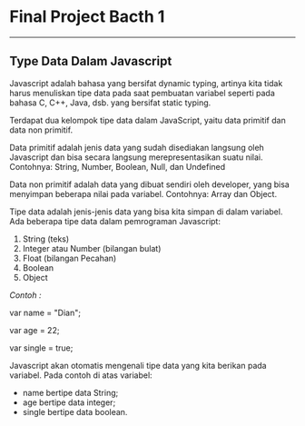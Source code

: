 # **Final Project Bacth 1**
---
## **Type Data Dalam Javascript**
Javascript adalah bahasa yang bersifat dynamic typing, artinya kita tidak harus menuliskan tipe data pada saat pembuatan variabel seperti pada bahasa C, C++, Java, dsb. yang bersifat static typing.

Terdapat dua kelompok tipe data dalam JavaScript, yaitu data primitif dan data non primitif. 

Data primitif adalah jenis data yang sudah disediakan langsung oleh Javascript dan bisa secara langsung  merepresentasikan suatu nilai. Contohnya: String, Number, Boolean, Null, dan Undefined 

Data non primitif adalah data yang dibuat sendiri oleh developer, yang bisa menyimpan beberapa nilai pada variabel. Contohnya: Array dan Object. 


Tipe data adalah jenis-jenis data yang bisa kita simpan di dalam variabel. Ada beberapa tipe data dalam pemrograman Javascript:
1. String (teks)
2. Integer atau Number (bilangan bulat)
3. Float (bilangan Pecahan)
4. Boolean
5. Object

*Contoh :*

var name = "Dian"; 

var age = 22;

var single = true;

Javascript akan otomatis mengenali tipe data yang kita berikan pada variabel. Pada contoh di atas variabel:

* name bertipe data String;
* age bertipe data integer;
* single bertipe data boolean.
